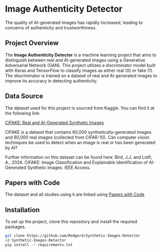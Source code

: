 # Image Authenticity Detector
The quality of AI-generated images has rapidly increased, leading to concerns of authenticity and trustworthiness.

## Project Overview

The **Image Authenticity Detector** is a machine learning project that aims to distinguish between real and AI-generated images using a Generative Adversarial Network (GAN). This project utilizes a discriminator model built with Keras and TensorFlow to classify images as either real (0) or fake (1). The discriminator is trained on a dataset of real and AI-generated images to improve its accuracy in detecting authenticity.

## Data Source

The dataset used for this project is sourced from Kaggle. You can find it at the following link:

[CIFAKE: Real and AI-Generated Synthetic Images]([https://www.kaggle.com/code/dima806/cifake-ai-generated-image-detection-vit](https://www.kaggle.com/datasets/birdy654/cifake-real-and-ai-generated-synthetic-images))

CIFAKE is a dataset that contains 60,000 synthetically-generated images and 60,000 real images (collected from CIFAR-10). Can computer vision techniques be used to detect when an image is real or has been generated by AI?

Further information on this dataset can be found here: Bird, J.J. and Lotfi, A., 2024. CIFAKE: Image Classification and Explainable Identification of AI-Generated Synthetic Images. IEEE Access.

## Papers with Code
The dataset and all studies using it are linked using [Papers with Code](https://paperswithcode.com/dataset/cifake-real-and-ai-generated-synthetic-images
)

## Installation

To set up the project, clone this repository and install the required packages.

```bash
git clone https://github.com/Redgerd/Synthetic-Images-Detector
cd Synthetic-Images-Detector
pip install -r requirements.txt
